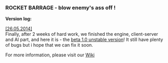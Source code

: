 ### ROCKET BARRAGE - blow enemy's ass off !

**Version log:**  
  
[[26.05.2014]](1)  
Finally, after 2 weeks of hard work, we finished the engine, client-server and AI part, and here it is - the [beta 1.0 unstable version](1)! It still have plenty of bugs but i hope that we can fix it soon.  
  
For more information, please visit our [Wiki](https://github.com/FalconUA/Rocket-Barrage/wiki)



